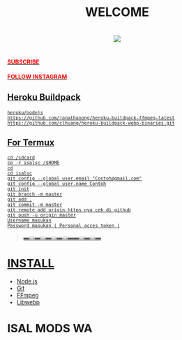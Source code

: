 <body>
<h1 align="center">WELCOME</h1>
<br>
<div align="center">
<img src="https://images.app.goo.gl/ApyG5wmoCx5sDxtB8.gif">
</div>
<br>
</p>
<div>
<div>
</p>
</p>
<h4><font size="2"><a href="https://youtube.com/channel/UC7CtK1YjIz4jg_A7zIzSxzg"><font color="red">SUBSCRIBE</font>
</h4>
<h4><font size="2"><a href="https://instagram.com/itsmeefakesall?igshid=YmMyMTA2M2Y="><font color="red">FOLLOW INSTAGRAM</font>
</h4>

## Heroku Buildpack
```
heroku/nodejs
https://github.com/jonathanong/heroku-buildpack-ffmpeg-latest
https://github.com/clhuang/heroku-buildpack-webp-binaries.git
```
## For Termux
```
cd /sdcard
cp -r isalsc /$HOME
cd
cd isalsc
git config --global user.email "Contoh@gmail.com"
git config --global user.name Contoh
git init
git branch -m master
git add .
git commit -m master
git remote add origin https nya cek di github
git push -u origin master
Username masukan
Password masukan ( Personal acces token )
```

> ▬▭▬▭▬▭▬▭▬▬▭▬▭▬

# INSTALL
* [Node.js](https://nodejs.org/en/)
* [Git](https://git-scm.com/downloads)
* [FFmpeg](https://github.com/BtbN/FFmpeg-Builds/releases/download/autobuild-2020-12-08-13-03/ffmpeg-n4.3.1-26-gca55240b8c-win64-gpl-4.3.zip)
* [Libwebp](https://developers.google.com/speed/webp/download)

# ISAL MODS WA

</div>
</body>